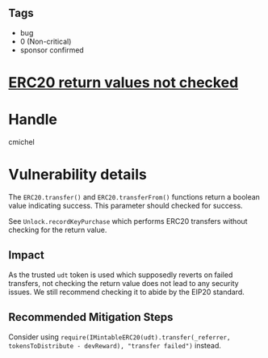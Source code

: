 ## Tags

- bug
- 0 (Non-critical)
- sponsor confirmed

# [ERC20 return values not checked](https://github.com/code-423n4/2021-11-unlock-findings/issues/157) 

# Handle

cmichel


# Vulnerability details

The `ERC20.transfer()` and `ERC20.transferFrom()` functions return a boolean value indicating success. This parameter should checked for success.

See `Unlock.recordKeyPurchase` which performs ERC20 transfers without checking for the return value.

## Impact
As the trusted `udt` token is used which supposedly reverts on failed transfers, not checking the return value does not lead to any security issues.
We still recommend checking it to abide by the EIP20 standard.

## Recommended Mitigation Steps
Consider using `require(IMintableERC20(udt).transfer(_referrer, tokensToDistribute - devReward), "transfer failed")` instead.

